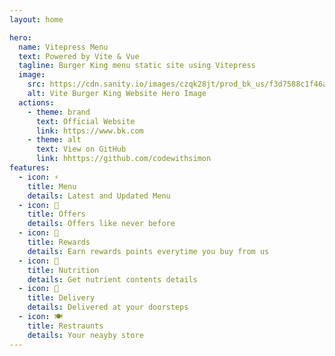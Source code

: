 ```yaml
---
layout: home

hero:
  name: Vitepress Menu
  text: Powered by Vite & Vue
  tagline: Burger King menu static site using Vitepress
  image:
    src: https://cdn.sanity.io/images/czqk28jt/prod_bk_us/f3d7588c1f46ad6a1afaa3404cec65ed6053879f-1333x1333.png?w=750&q=40&fit=max&auto=format
    alt: Vite Burger King Website Hero Image
  actions:
    - theme: brand
      text: Official Website
      link: https://www.bk.com
    - theme: alt
      text: View on GitHub
      link: hhttps://github.com/codewithsimon
features:
  - icon: ⚡️
    title: Menu
    details: Latest and Updated Menu
  - icon: 🎉
    title: Offers
    details: Offers like never before
  - icon: 🎁
    title: Rewards
    details: Earn rewards points everytime you buy from us
  - icon: 💪
    title: Nutrition
    details: Get nutrient contents details
  - icon: 🛵
    title: Delivery
    details: Delivered at your doorsteps
  - icon: 🍽
    title: Restraunts
    details: Your neayby store
---
```

